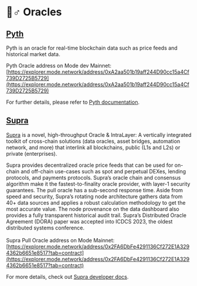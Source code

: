 # 🧙♂ Oracles

## [Pyth](https://pyth.network/)

Pyth is an oracle for real-time blockchain data such as price feeds and historical market data.

Pyth Oracle address on Mode dev Mainnet:\
[https://explorer.mode.network/address/0xA2aa501b19aff244D90cc15a4Cf739D2725B5729](https://explorer.mode.network/address/0xA2aa501b19aff244D90cc15a4Cf739D2725B5729)

For further details, please refer to [Pyth documentation](https://docs.pyth.network/documentation).

## [Supra](https://supraoracles.com/)

[Supra](https://supraoracles.com) is a novel, high-throughput Oracle & IntraLayer: A vertically integrated toolkit of cross-chain solutions (data oracles, asset bridges, automation network, and more) that interlink all blockchains, public (L1s and L2s) or private (enterprises).

Supra provides decentralized oracle price feeds that can be used for on-chain and off-chain use-cases such as spot and perpetual DEXes, lending protocols, and payments protocols. Supra’s oracle chain and consensus algorithm make it the fastest-to-finality oracle provider, with layer-1 security guarantees. The pull oracle has a sub-second response time. Aside from speed and security, Supra’s rotating node architecture gathers data from 40+ data sources and applies a robust calculation methodology to get the most accurate value. The node provenance on the data dashboard also provides a fully transparent historical audit trail. Supra’s Distributed Oracle Agreement (DORA) paper was accepted into ICDCS 2023, the oldest distributed systems conference.\
\
Supra Pull Oracle address on Mode Mainnet:\
[https://explorer.mode.network/address/0x2FA6DbFe4291136Cf272E1A3294362b6651e8517?tab=contract](https://explorer.mode.network/address/0x2FA6DbFe4291136Cf272E1A3294362b6651e8517?tab=contract)

For more details, check out [Supra developer docs](https://supraoracles.com/docs/overview/).

